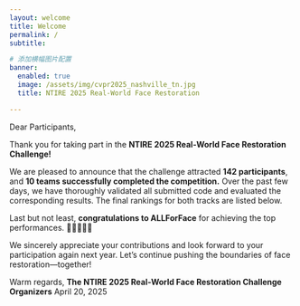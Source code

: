 ```yaml
---
layout: welcome
title: Welcome
permalink: /
subtitle: 

# 添加横幅图片配置
banner:
  enabled: true
  image: /assets/img/cvpr2025_nashville_tn.jpg
  title: NTIRE 2025 Real-World Face Restoration

---
```


Dear Participants,

Thank you for taking part in the **NTIRE 2025 Real-World Face Restoration Challenge!**

We are pleased to announce that the challenge attracted **142 participants**, and **10 teams successfully completed the competition.** Over the past few days, we have thoroughly validated all submitted code and evaluated the corresponding results. The final rankings for both tracks are listed below. 

Last but not least, **congratulations to ALLForFace** for achieving the top performances. 🎉🎉🎉🎉🎉

We sincerely appreciate your contributions and look forward to your participation again next year. Let’s continue pushing the boundaries of face restoration—together! 

Warm regards,
**The NTIRE 2025 Real-World Face Restoration Challenge Organizers**
April 20, 2025